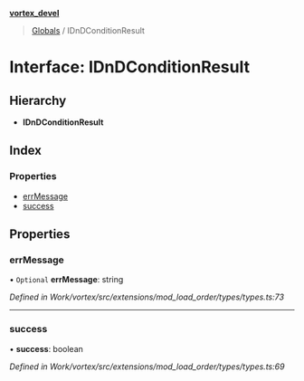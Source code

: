 **[vortex_devel](../README.md)**

> [Globals](../globals.md) / IDnDConditionResult

# Interface: IDnDConditionResult

## Hierarchy

* **IDnDConditionResult**

## Index

### Properties

* [errMessage](idndconditionresult.md#errmessage)
* [success](idndconditionresult.md#success)

## Properties

### errMessage

• `Optional` **errMessage**: string

*Defined in Work/vortex/src/extensions/mod_load_order/types/types.ts:73*

___

### success

•  **success**: boolean

*Defined in Work/vortex/src/extensions/mod_load_order/types/types.ts:69*
